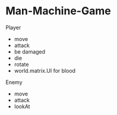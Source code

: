 # Man-Machine-Game

Player
- move
- attack
- be damaged
- die
- rotate
- world.matrix.UI for blood

Enemy
- move
- attack
- lookAt